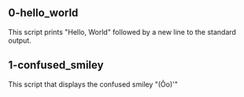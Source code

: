 ## 0-hello_world

This script prints "Hello, World" followed by a new line to the standard output.

## 1-confused_smiley

This script that displays the confused smiley "(Ôo)'"
